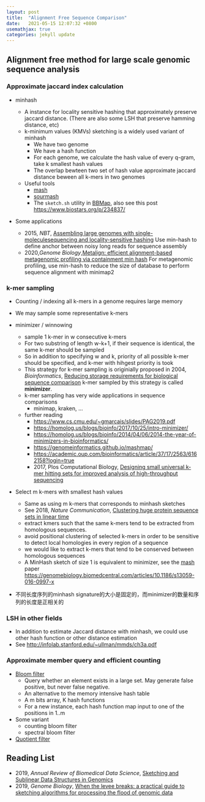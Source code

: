 ```yaml
---
layout: post
title:  "Alignment Free Sequence Comparison"
date:   2021-05-15 12:07:32 +0800
usemathjax: true
categories: jekyll update
---
```


## Alignment free method for large scale genomic sequence analysis



### Approximate jaccard index calculation
- minhash
  - A instance for locality sensitive hashing that approximately preserve jaccard distance. (There are also some LSH that preserve hamming distance, etc)
  - k-minimum values (KMVs) sketching is a widely used variant of minhash
    - We have two genome
    - We have a hash function
    - For each genome, we calculate the hash value of every q-gram, take k smallest hash values
    - The overlap bewteen two set of hash value approximate jaccard distance beween all k-mers in two genomes 
  - Useful tools
    - [mash](https://github.com/marbl/Mash)
    - [sourmash](https://github.com/dib-lab/sourmash)
    - The `sketch.sh` utility in [BBMap](https://jgi.doe.gov/data-and-tools/bbtools/bb-tools-user-guide/bbmap-guide/), also see this post <https://www.biostars.org/p/234837/>

- Some applications
  - 2015, *NBT*, [Assembling large genomes with single-moleculesequencing and locality-sensitive hashing](https://www.nature.com/articles/nbt.3238) Use min-hash to define anchor between noisy long reads for sequence assembly
  - 2020,*Genome Biology*,[Metalign: efficient alignment-based metagenomic profiling via containment min hash](https://genomebiology.biomedcentral.com/articles/10.1186/s13059-020-02159-0) For metagenomic profiling, use min-hash to reduce the size of database to perform sequence alignment with minimap2


### k-mer sampling

- Counting / indexing  all k-mers in a genome requires large memory
- We may sample some representative k-mers

- minimizer / winnowing
  - sample 1 k-mer in w consecutive k-mers
  - For two substring of length w-k+1, if their sequence is identical, the same k-mer should be sampled
  - So in addition to specifying w and k, priority of all possible k-mer should be specified, and k-mer with hihgest priority is took
  - This strategy for k-mer sampling is originially proposed in 2004, *Bioinformatics*, [Reducing storage requirements for biological sequence comparison](https://academic.oup.com/bioinformatics/article/20/18/3363/202143) k-mer sampled by this strategy is called **minimizer**.
  - k-mer sampling has very wide applications in sequence comparisons
    - minimap, kraken, ...
  - further reading
    - <https://www.cs.cmu.edu/~gmarcais/slides/PAG2019.pdf>
    - <https://homolog.us/blogs/bioinfo/2017/10/25/intro-minimizer/>
    - <https://homolog.us/blogs/bioinfo/2014/04/06/2014-the-year-of-minimizers-in-bioinformatics/>
    - <https://genomeinformatics.github.io/mashmap/>
    - <https://academic.oup.com/bioinformatics/article/37/17/2563/6162158?login=true>
    - 2017, Plos Computational Biology, [Designing small universal k-mer hitting sets for improved analysis of high-throughput sequencing](https://journals.plos.org/ploscompbiol/article?id=10.1371/journal.pcbi.1005777)

- Select m k-mers with smallest hash values 
  - Same as using m k-mers that corresponds to minhash sketches
  - See 2018, *Nature Communication*, [Clustering huge protein sequence sets in linear time](https://www.nature.com/articles/s41467-018-04964-5)
  - extract kmers such that the same k-mers tend to be extracted from homologous sequences.
  - avoid positional clustering of selected k-mers in order to be sensitive to detect local homologies in every region of a sequence
  - we would like to extract k-mers that tend to be conserved between homologous sequences
  - A MinHash sketch of size 1 is equivalent to minimizer, see the [mash](https://github.com/marbl/Mash) paper <https://genomebiology.biomedcentral.com/articles/10.1186/s13059-016-0997-x> 

- 不同长度序列的minhash signature的大小是固定的，而minimizer的数量和序列的长度是正相关的


### LSH in other fields
- In addition to estimate Jaccard distance with minhash, we could use other hash function or other distance estimation
- See <http://infolab.stanford.edu/~ullman/mmds/ch3a.pdf> 



### Approximate member query and efficient counting
- [Bloom filter](https://en.wikipedia.org/wiki/Bloom_filters_in_bioinformatics)
  - Query whether an element exists in a large set. May generate false positive, but never false negative.
  - An alternative to the memory intensive hash table
  - A m bits array, K hash functions
  - For a new instance, each hash function map input to one of the positions in 1..m 
- Some variant
  - counting bloom filter
  - spectral bloom filter
- [Quotient filter](https://en.wikipedia.org/wiki/Quotient_filter)


## Reading List
- 2019, *Annual Review of Biomedical Data Science*, [Sketching and Sublinear Data Structures in Genomics](https://www.annualreviews.org/doi/abs/10.1146/annurev-biodatasci-072018-021156)
- 2019, *Genome Biology*, [When the levee breaks: a practical guide to sketching algorithms for processing the flood of genomic data](https://genomebiology.biomedcentral.com/articles/10.1186/s13059-019-1809-x)

